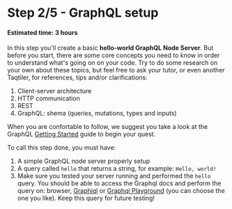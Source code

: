 # Step 2/5 - GraphQL setup
#### Estimated time: 3 hours

In this step you'll create a basic **hello-world GraphQL Node Server**. But before you start, there are some core concepts you need to know in order to understand what's going on on your code. Try to do some research on your own about these topics, but feel free to ask your tutor, or even another Taqtiler, for references, tips and/or clarifications:

1. Client-server architecture
1. HTTP communication
1. REST
1. GraphQL: shema (queries, mutations, types and inputs)

When you are confortable to follow, we suggest you take a look at the GraphQL [Getting Started](https://graphql.org/graphql-js/) guide to begin your quest.

To call this step done, you must have:

1. A simple GraphQL node server properly setup
1. A query called `hello` that returns a string, for example: `Hello, world!`
1. Make sure you tested your server running and performed the `hello` query. You should be able to access the Graphql docs and perform the query on: browser, [Graphiql](https://github.com/graphql/graphiql) or [Graphql Playground](https://github.com/prisma/graphql-playground) (you can choose the one you like). Keep this query for future testing!
